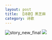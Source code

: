 ```yaml
---
layout: post
title: 【诗歌】黑芝麻
category: 诗歌
---
```

![story_new_final](http://sfwz6si9l.hd-bkt.clouddn.com/img/story_new_final_0322.png)
![](http://sfwz1kj5p.hd-bkt.clouddn.com/img/moment-220504-2.jpg)


